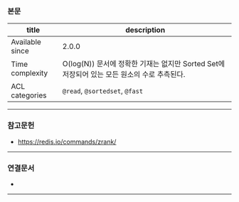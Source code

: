 ### 본문
| title           | description |
| --------------- | ----------- |
| Available since |      2.0.0       |
| Time complexity |          O(log(N)) 문서에 정확한 기재는 없지만 Sorted Set에 저장되어 있는 모든 원소의 수로 추측된다.   |
| ACL categories                |           `@read`, `@sortedset`, `@fast`  |

---
### 참고문헌
- https://redis.io/commands/zrank/
---
### 연결문서
- 
---
